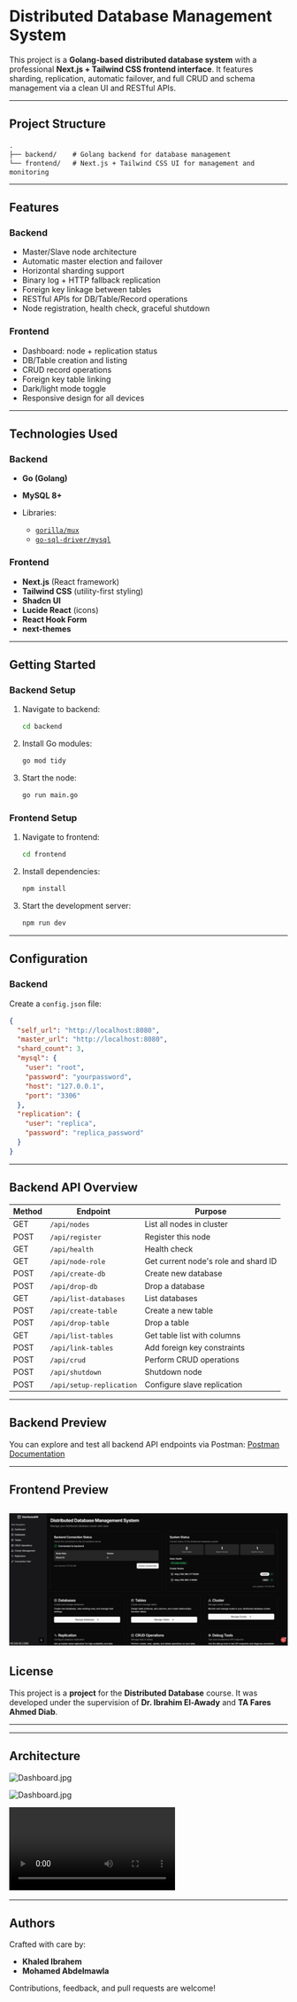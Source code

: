# Distributed Database Management System

This project is a **Golang-based distributed database system** with a professional **Next.js + Tailwind CSS frontend interface**. It features sharding, replication, automatic failover, and full CRUD and schema management via a clean UI and RESTful APIs.

---

## Project Structure

```
.
├── backend/    # Golang backend for database management
└── frontend/   # Next.js + Tailwind CSS UI for management and monitoring
```

---

## Features

### Backend

* Master/Slave node architecture
* Automatic master election and failover
* Horizontal sharding support
* Binary log + HTTP fallback replication
* Foreign key linkage between tables
* RESTful APIs for DB/Table/Record operations
* Node registration, health check, graceful shutdown

### Frontend

* Dashboard: node + replication status
* DB/Table creation and listing
* CRUD record operations
* Foreign key table linking
* Dark/light mode toggle
* Responsive design for all devices

---

## Technologies Used

### Backend

* **Go (Golang)**
* **MySQL 8+**
* Libraries:

  * [`gorilla/mux`](https://github.com/gorilla/mux)
  * [`go-sql-driver/mysql`](https://github.com/go-sql-driver/mysql)

### Frontend

* **Next.js** (React framework)
* **Tailwind CSS** (utility-first styling)
* **Shadcn UI**
* **Lucide React** (icons)
* **React Hook Form**
* **next-themes**

---

## Getting Started

### Backend Setup

1. Navigate to backend:

   ```bash
   cd backend
   ```
2. Install Go modules:

   ```bash
   go mod tidy
   ```
3. Start the node:

   ```bash
   go run main.go
   ```

### Frontend Setup

1. Navigate to frontend:

   ```bash
   cd frontend
   ```
2. Install dependencies:

   ```bash
   npm install
   ```
3. Start the development server:

   ```bash
   npm run dev
   ```

---

## Configuration

### Backend

Create a `config.json` file:

```json
{
  "self_url": "http://localhost:8080",
  "master_url": "http://localhost:8080",
  "shard_count": 3,
  "mysql": {
    "user": "root",
    "password": "yourpassword",
    "host": "127.0.0.1",
    "port": "3306"
  },
  "replication": {
    "user": "replica",
    "password": "replica_password"
  }
}
```

---

## Backend API Overview

| Method | Endpoint                 | Purpose                              |
| ------ | ------------------------ | ------------------------------------ |
| GET    | `/api/nodes`             | List all nodes in cluster            |
| POST   | `/api/register`          | Register this node                   |
| GET    | `/api/health`            | Health check                         |
| GET    | `/api/node-role`         | Get current node's role and shard ID |
| POST   | `/api/create-db`         | Create new database                  |
| POST   | `/api/drop-db`           | Drop a database                      |
| GET    | `/api/list-databases`    | List databases                       |
| POST   | `/api/create-table`      | Create a new table                   |
| POST   | `/api/drop-table`        | Drop a table                         |
| GET    | `/api/list-tables`       | Get table list with columns          |
| POST   | `/api/link-tables`       | Add foreign key constraints          |
| POST   | `/api/crud`              | Perform CRUD operations              |
| POST   | `/api/shutdown`          | Shutdown node                        |
| POST   | `/api/setup-replication` | Configure slave replication          |

---

 ## Backend Preview

You can explore and test all backend API endpoints via Postman: [Postman Documentation](https://documenter.getpostman.com/view/37511979/2sB2qUp5sD)

---

## Frontend Preview
![Dashboard.jpg](./frontend/Dashboard.jpg)
---

## License

This project is a **project** for the **Distributed Database** course. It was developed under the supervision of **Dr. Ibrahim El-Awady** and **TA Fares Ahmed Diab**.&#x20;

---

---

## Architecture
![Dashboard.jpg](./backend/DDB-management.jpg)

![Dashboard.jpg](./backend/Fault-tolerance.jpg)

![Dashboard.jpg](./backend/Fault-tolerance.mp4)

---

## Authors

Crafted with care by:

* **Khaled Ibrahem**
* **Mohamed Abdelmawla**

Contributions, feedback, and pull requests are welcome!
